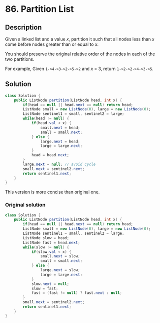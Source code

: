 # 86. Partition List

## Description
Given a linked list and a value *x*, partition it such that all nodes less than *x* come before nodes greater than or equal to *x*.

You should preserve the original relative order of the nodes in each of the two partitions.

For example,
Given `1->4->3->2->5->2` and *x* = 3,
return `1->2->2->4->3->5`.

## Solution

```java
class Solution {
    public ListNode partition(ListNode head, int x) {
        if(head == null || head.next == null) return head;
        ListNode small = new ListNode(0), large = new ListNode(0);
        ListNode sentinel1 = small, sentinel2 = large;
        while(head != null) {
            if(head.val < x) {
                small.next = head;
                small = small.next;
            } else {
                large.next = head;
                large = large.next;
            }
            head = head.next;
        }
        large.next = null; // avoid cycle
        small.next = sentinel2.next;
        return sentinel1.next;
    }
}
```

This version is more concise than original one.

### Original solution

```java
class Solution {
    public ListNode partition(ListNode head, int x) {
        if(head == null || head.next == null) return head;
        ListNode small = new ListNode(0), large = new ListNode(0);
        ListNode sentinel1 = small, sentinel2 = large;
        ListNode slow = head;
        ListNode fast = head.next;
        while(slow != null) {
            if(slow.val < x) {
                small.next = slow;
                small = small.next;
            } else {
                large.next = slow;
                large = large.next;
            }
            slow.next = null;
            slow = fast;
            fast = (fast != null) ? fast.next : null;
        }
        small.next = sentinel2.next;
        return sentinel1.next;
    }
}
```

